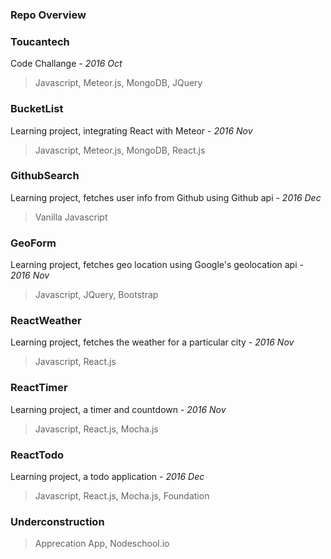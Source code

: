 <h3>Repo Overview</h3>

<h3>Toucantech</h3>

Code Challange - *2016 Oct*
>Javascript, Meteor.js, MongoDB, JQuery

<h3>BucketList</h3>

Learning project, integrating React with Meteor - *2016 Nov*
>Javascript, Meteor.js, MongoDB, React.js 

<h3>GithubSearch</h3>

Learning project, fetches user info from Github using Github api - *2016 Dec*
>Vanilla Javascript

<h3>GeoForm</h3>

Learning project, fetches geo location using Google's geolocation api - *2016 Nov*
>Javascript, JQuery, Bootstrap

<h3>ReactWeather</h3>

Learning project, fetches the weather for a particular city - *2016 Nov*
>Javascript, React.js

<h3>ReactTimer</h3>

Learning project, a timer and countdown - *2016 Nov*
>Javascript, React.js, Mocha.js

<h3>ReactTodo</h3>

Learning project, a todo application - *2016 Dec*
>Javascript, React.js, Mocha.js, Foundation
 

<h3>Underconstruction</h3>

>Apprecation App, Nodeschool.io 



                  
